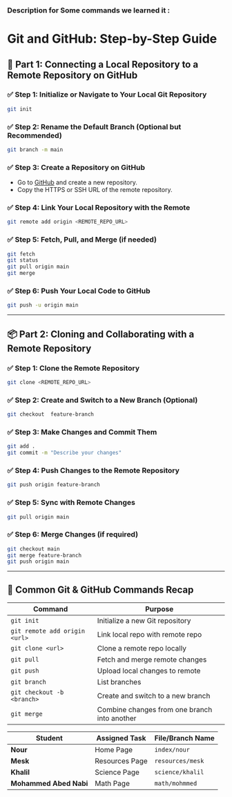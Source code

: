 ### Description for Some commands we learned it :
# Git and GitHub: Step-by-Step Guide

## 🔗 Part 1: Connecting a Local Repository to a Remote Repository on GitHub

### ✅ Step 1: Initialize or Navigate to Your Local Git Repository
```bash
git init
```

### ✅ Step 2: Rename the Default Branch (Optional but Recommended)
```bash
git branch -m main
```

### ✅ Step 3: Create a Repository on GitHub
- Go to [GitHub](https://github.com) and create a new repository.
- Copy the HTTPS or SSH URL of the remote repository.

### ✅ Step 4: Link Your Local Repository with the Remote
```bash
git remote add origin <REMOTE_REPO_URL>
```

### ✅ Step 5: Fetch, Pull, and Merge (if needed)
```bash
git fetch
git status
git pull origin main
git merge
```

### ✅ Step 6: Push Your Local Code to GitHub
```bash
git push -u origin main
```

---

## 📦 Part 2: Cloning and Collaborating with a Remote Repository

### ✅ Step 1: Clone the Remote Repository
```bash
git clone <REMOTE_REPO_URL>
```

### ✅ Step 2: Create and Switch to a New Branch (Optional)
```bash
git checkout  feature-branch
```

### ✅ Step 3: Make Changes and Commit Them
```bash
git add .
git commit -m "Describe your changes"
```

### ✅ Step 4: Push Changes to the Remote Repository
```bash
git push origin feature-branch
```

### ✅ Step 5: Sync with Remote Changes
```bash
git pull origin main
```

### ✅ Step 6: Merge Changes (if required)
```bash
git checkout main
git merge feature-branch
git push origin main
```

---

## 🔁 Common Git & GitHub Commands Recap

| Command                         | Purpose                                        |
|---------------------------------|------------------------------------------------|
| `git init`                      | Initialize a new Git repository                |
| `git remote add origin <url>`   | Link local repo with remote repo               |
| `git clone <url>`               | Clone a remote repo locally                    |
| `git pull`                      | Fetch and merge remote changes                 |
| `git push`                      | Upload local changes to remote                 |
| `git branch`                    | List branches                                  |
| `git checkout -b <branch>`      | Create and switch to a new branch              |
| `git merge`                     | Combine changes from one branch into another   |



| Student                | Assigned Task  | File/Branch Name       |
| ---------------------- | -------------- | ---------------------- |
| **Nour**               | Home Page      | `index/nour`           |
| **Mesk**               | Resources Page | `resources/mesk` |
| **Khalil**             | Science Page   | `science/khalil`   |
| **Mohammed Abed Nabi** | Math Page      | `math/mohmmed`      |

